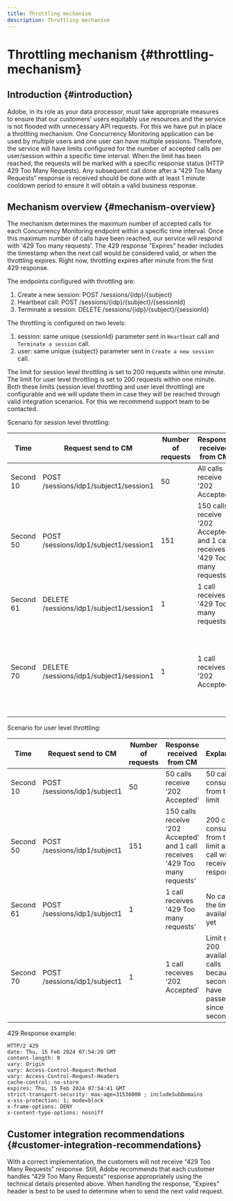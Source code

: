 ```yaml
---
title: Throttling mechanism
description: Throttling mechanism
---
```


# Throttling mechanism {#throttling-mechanism}

## Introduction {#introduction}

Adobe, in its role as your data processor, must take appropriate measures to ensure that our customers' users equitably use resources and the service is not flooded with unnecessary API requests. For this we have put in place a throttling mechanism.
One Concurrency Monitoring application can be used by multiple users and one user can have multiple sessions. Therefore, the service will have limits configured for the number of accepted calls per user/session within a specific time interval.
When the limit has been reached,  the requests will be marked with a specific response status (HTTP 429 Too Many Requests). Any subsequent call done after a “429 Too Many Requests” response is received should be done with at least 1 minute cooldown period to ensure it will obtain a valid business response.

## Mechanism overview {#mechanism-overview}

The mechanism determines the maximum number of accepted calls for each Concurrency Monitoring endpoint within a specific time interval. 
Once this maximum number of calls have been reached, our service will respond with '429 Too many requests'. The 429 response "Expires" header includes the timestamp when the next call would be considered valid, or when the throttling expires. Right now, throttling expires after minute from the first 429 response.

The endpoints configured with throttling are:
1. Create a new session: POST /sessions/{idp}/{subject}
2. Heartbeat call: POST /sessions/{idp}/{subject}/{sessionId}
3. Terminate a session: DELETE /sessions/{idp}/{subject}/{sessionId}

The throttling is configured on two levels:
1. session: same unique {sessionId} parameter sent in `Heartbeat` call  and `Terminate a session` call.
2. user: same unique {subject} parameter sent in `Create a new session` call.

The limit for session level throttling is set to 200 requests within one minute.\
The limit for user level throttling is set to 200 requests within one minute.\
Both these limits (session level throttling and user level throttling) are configurable and we will update them in case they will be reached through valid integration scenarios. For this we recommend support team to be contacted. 

Scenario for session level throttling:

| Time      | Request send to CM                      | Number of requests | Response received from CM                                                    | Explanation                                                                     |
|-----------|-----------------------------------------|--------------------|------------------------------------------------------------------------------|---------------------------------------------------------------------------------|
| Second 10 | POST /sessions/idp1/subject1/session1   | 50                 | All calls receive ‘202 Accepted’                                             | 50 calls consumed from the limit                                                |
| Second 50 | POST /sessions/idp1/subject1/session1   | 151                | 150 calls receive ‘202 Accepted’ and 1 call receives ‘429 Too many requests’ | 200 calls consumed from the limit and 1 call will receive 429 response          |
| Second 61 | DELETE /sessions/idp1/subject1/session1 | 1                  | 1 call receives ‘429 Too many requests’                                      | No calls in the limit available yet                                             |
| Second 70 | DELETE /sessions/idp1/subject1/session1 | 1                  | 1 call receives ‘202 Accepted’                                               | Limit set to 200 available calls because 60 seconds have passed since second 10 |

Scenario for user level throttling:

| Time      | Request send to CM           | Number of requests | Response received from CM                                                    | Explanation                                                                     |
|-----------|------------------------------|--------------------|------------------------------------------------------------------------------|---------------------------------------------------------------------------------|
| Second 10 | POST /sessions/idp1/subject1 | 50                 | 50 calls receive ‘202 Accepted’                                              | 50 calls consumed from the limit                                                |
| Second 50 | POST /sessions/idp1/subject1 | 151                | 150 calls receive ‘202 Accepted’ and 1 call receives ‘429 Too many requests’ | 200 calls consumed from the limit and 1 call will receive 429 response          |
| Second 61 | POST /sessions/idp1/subject1 | 1                  | 1 call receives ‘429 Too many requests’                                      | No calls in the limit available yet                                             |
| Second 70 | POST /sessions/idp1/subject1 | 1                  | 1 call receives ‘202 Accepted’                                               | Limit set to 200 available calls because 60 seconds have passed since second 10 |

429 Response example:
```
HTTP/2 429
date: Thu, 15 Feb 2024 07:54:20 GMT
content-length: 0
vary: Origin
vary: Access-Control-Request-Method
vary: Access-Control-Request-Headers
cache-control: no-store
expires: Thu, 15 Feb 2024 07:54:41 GMT
strict-transport-security: max-age=31536000 ; includeSubDomains
x-xss-protection: 1; mode=block
x-frame-options: DENY
x-content-type-options: nosniff
```

## Customer integration recommendations {#customer-integration-recommendations}

With a correct implementation, the customers will not receive “429 Too Many Requests” response.
Still, Adobe recommends that each customer handles “429 Too Many Requests” response appropriately using the technical details presented above. When handling the response, "Expires" header is best to be used to determine when to send the next valid request. 
